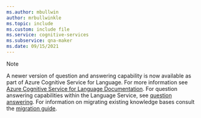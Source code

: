 ```yaml
---
ms.author: mbullwin
author: mrbullwinkle
ms.topic: include
ms.custom: include file
ms.service: cognitive-services
ms.subservice: qna-maker
ms.date: 09/15/2021
---
```


> [!NOTE]
> A newer version of question and answering capability is now available as part of Azure Cognitive Service for Language. For more information see [Azure Cognitive Service for Language Documentation](../../language-service/index.yml). For question answering capabilities within the Language Service, see [question answering](../../language-service/custom-question-answering/overview.md). For information on migrating existing knowledge bases consult the [migration guide](../../language-service/custom-question-answering/how-to/migrate-qnamaker.md).